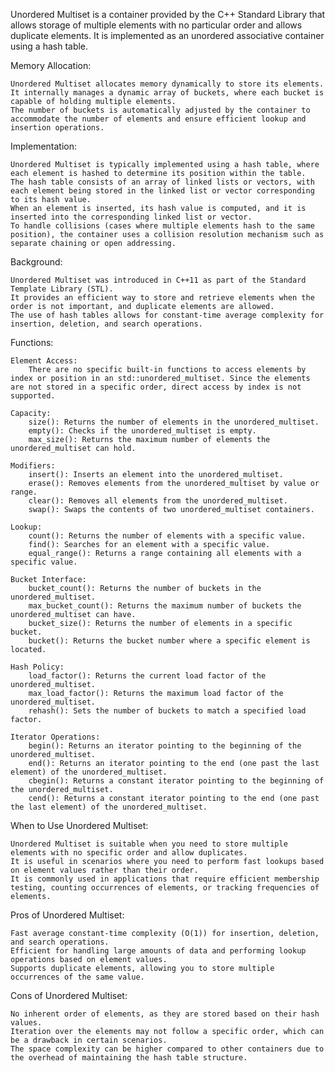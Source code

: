Unordered Multiset is a container provided by the C++ Standard Library that allows storage of multiple elements with no particular order and allows duplicate elements. It is implemented as an unordered associative container using a hash table.

Memory Allocation:

    Unordered Multiset allocates memory dynamically to store its elements. It internally manages a dynamic array of buckets, where each bucket is capable of holding multiple elements.
    The number of buckets is automatically adjusted by the container to accommodate the number of elements and ensure efficient lookup and insertion operations.

Implementation:

    Unordered Multiset is typically implemented using a hash table, where each element is hashed to determine its position within the table.
    The hash table consists of an array of linked lists or vectors, with each element being stored in the linked list or vector corresponding to its hash value.
    When an element is inserted, its hash value is computed, and it is inserted into the corresponding linked list or vector.
    To handle collisions (cases where multiple elements hash to the same position), the container uses a collision resolution mechanism such as separate chaining or open addressing.

Background:

    Unordered Multiset was introduced in C++11 as part of the Standard Template Library (STL).
    It provides an efficient way to store and retrieve elements when the order is not important, and duplicate elements are allowed.
    The use of hash tables allows for constant-time average complexity for insertion, deletion, and search operations.

Functions:

    Element Access:
        There are no specific built-in functions to access elements by index or position in an std::unordered_multiset. Since the elements are not stored in a specific order, direct access by index is not supported.

    Capacity:
        size(): Returns the number of elements in the unordered_multiset.
        empty(): Checks if the unordered_multiset is empty.
        max_size(): Returns the maximum number of elements the unordered_multiset can hold.

    Modifiers:
        insert(): Inserts an element into the unordered_multiset.
        erase(): Removes elements from the unordered_multiset by value or range.
        clear(): Removes all elements from the unordered_multiset.
        swap(): Swaps the contents of two unordered_multiset containers.

    Lookup:
        count(): Returns the number of elements with a specific value.
        find(): Searches for an element with a specific value.
        equal_range(): Returns a range containing all elements with a specific value.

    Bucket Interface:
        bucket_count(): Returns the number of buckets in the unordered_multiset.
        max_bucket_count(): Returns the maximum number of buckets the unordered_multiset can have.
        bucket_size(): Returns the number of elements in a specific bucket.
        bucket(): Returns the bucket number where a specific element is located.

    Hash Policy:
        load_factor(): Returns the current load factor of the unordered_multiset.
        max_load_factor(): Returns the maximum load factor of the unordered_multiset.
        rehash(): Sets the number of buckets to match a specified load factor.

    Iterator Operations:
        begin(): Returns an iterator pointing to the beginning of the unordered_multiset.
        end(): Returns an iterator pointing to the end (one past the last element) of the unordered_multiset.
        cbegin(): Returns a constant iterator pointing to the beginning of the unordered_multiset.
        cend(): Returns a constant iterator pointing to the end (one past the last element) of the unordered_multiset.
        
When to Use Unordered Multiset:

    Unordered Multiset is suitable when you need to store multiple elements with no specific order and allow duplicates.
    It is useful in scenarios where you need to perform fast lookups based on element values rather than their order.
    It is commonly used in applications that require efficient membership testing, counting occurrences of elements, or tracking frequencies of elements.

Pros of Unordered Multiset:

    Fast average constant-time complexity (O(1)) for insertion, deletion, and search operations.
    Efficient for handling large amounts of data and performing lookup operations based on element values.
    Supports duplicate elements, allowing you to store multiple occurrences of the same value.

Cons of Unordered Multiset:

    No inherent order of elements, as they are stored based on their hash values.
    Iteration over the elements may not follow a specific order, which can be a drawback in certain scenarios.
    The space complexity can be higher compared to other containers due to the overhead of maintaining the hash table structure.